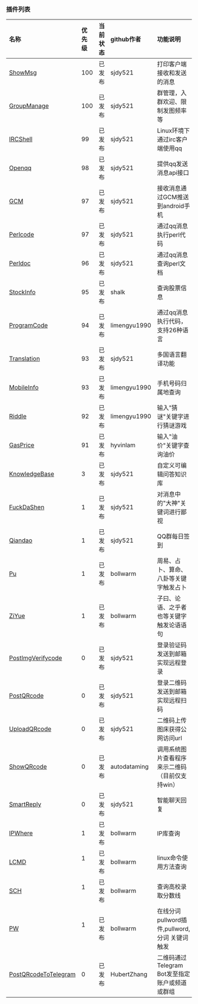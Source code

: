 ### 插件列表

|名称                | 优先级  |当前状态    |github作者    | 功能说明                 
|:-------------------|:--------|:-----------|:-------------|:----------------------------
|[ShowMsg]           |100      |已发布      |sjdy521       |打印客户端接收和发送的消息
|[GroupManage]       |100      |已发布      |sjdy521       |群管理，入群欢迎、限制发图频率等
|[IRCShell]          |99       |已发布      |sjdy521       |Linux环境下通过irc客户端使用qq
|[Openqq]            |98       |已发布      |sjdy521       |提供qq发送消息api接口
|[GCM]               |97       |已发布      |sjdy521       |接收消息通过GCM推送到android手机
|[Perlcode]          |97       |已发布      |sjdy521       |通过qq消息执行perl代码
|[Perldoc]           |96       |已发布      |sjdy521       |通过qq消息查询perl文档
|[StockInfo]         |95       |已发布      |shalk         |查询股票信息
|[ProgramCode]       |94       |已发布      |limengyu1990  |通过qq消息执行代码，支持26种语言
|[Translation]       |93       |已发布      |sjdy521       |多国语言翻译功能
|[MobileInfo]        |93       |已发布      |limengyu1990  |手机号码归属地查询
|[Riddle]            |92       |已发布      |limengyu1990  |输入"猜谜"关键字进行猜谜游戏
|[GasPrice]          |91       |已发布      |hyvinlam      |输入"油价"关键字查询油价
|[KnowledgeBase]     |3        |已发布      |sjdy521       |自定义可编辑问答知识库
|[FuckDaShen]        |1        |已发布      |sjdy521       |对消息中的"大神"关键词进行鄙视
|[Qiandao]           |1        |已发布      |sjdy521       |QQ群每日签到
|[Pu]                |1        |已发布      |bollwarm      |周易、占卜、算命、八卦等关键字触发占卜
|[ZiYue]             |1        |已发布      |bollwarm      |子曰、论语、之乎者也等关键字触发论语语句
|[PostImgVerifycode] |0        |已发布      |sjdy521       |登录验证码发送到邮箱实现远程登录
|[PostQRcode]        |0        |已发布      |sjdy521       |登录二维码发送到邮箱实现远程扫码
|[UploadQRcode]      |0        |已发布      |sjdy521       |二维码上传图床获得公网访问url
|[ShowQRcode]        |0        |已发布      |autodataming  |调用系统图片查看程序来示二维码（目前仅支持win）
|[SmartReply]        |0        |已发布      |sjdy521       |智能聊天回复
|[IPWhere]           |1        |已发布      |bollwarm      |IP库查询
|[LCMD]              |1        |已发布      |bollwarm      |linux命令使用方法查询
|[SCH]               |1        |已发布      |bollwarm      |查询高校录取分数线
|[PW]                |1        |已发布      |bollwarm      |在线分词pullword插件,pullword,分词 关键词触发
|[PostQRcodeToTelegram]|0      |已发布      |HubertZhang   |二维码通过Telegram Bot发至指定账户或频道或群组

[ShowMsg]: https://metacpan.org/pod/distribution/Mojo-Webqq/doc/Webqq.pod#Mojo::Webqq::Plugin::ShowMsg
[GroupManage]: https://metacpan.org/pod/distribution/Mojo-Webqq/doc/Webqq.pod#Mojo::Webqq::Plugin::GroupManage
[IRCShell]: https://metacpan.org/pod/distribution/Mojo-Webqq/doc/Webqq.pod#Mojo::Webqq::Plugin::IRCShell
[Openqq]: https://metacpan.org/pod/distribution/Mojo-Webqq/doc/Webqq.pod#Mojo::Webqq::Plugin::Openqq
[Perlcode]: https://metacpan.org/pod/distribution/Mojo-Webqq/doc/Webqq.pod#Mojo::Webqq::Plugin::Perlcode
[Perldoc]: https://metacpan.org/pod/distribution/Mojo-Webqq/doc/Webqq.pod#Mojo::Webqq::Plugin::Perldoc
[StockInfo]: https://metacpan.org/pod/distribution/Mojo-Webqq/doc/Webqq.pod#Mojo::Webqq::Plugin::StockInfo
[ProgramCode]: https://metacpan.org/pod/distribution/Mojo-Webqq/doc/Webqq.pod#Mojo::Webqq::Plugin::ProgramCode
[Translation]: https://metacpan.org/pod/distribution/Mojo-Webqq/doc/Webqq.pod#Mojo::Webqq::Plugin::Translation
[MobileInfo]: https://metacpan.org/pod/distribution/Mojo-Webqq/doc/Webqq.pod#Mojo::Webqq::Plugin::MobileInfo
[Riddle]: https://metacpan.org/pod/distribution/Mojo-Webqq/doc/Webqq.pod#Mojo::Webqq::Plugin::Riddle
[GasPrice]: https://metacpan.org/pod/distribution/Mojo-Webqq/doc/Webqq.pod#Mojo::Webqq::Plugin::GasPrice
[KnowledgeBase]: https://metacpan.org/pod/distribution/Mojo-Webqq/doc/Webqq.pod#Mojo::Webqq::Plugin::KnowledgeBase
[FuckDaShen]: https://metacpan.org/pod/distribution/Mojo-Webqq/doc/Webqq.pod#Mojo::Webqq::Plugin::FuckDaShen
[Qiandao]: https://metacpan.org/pod/distribution/Mojo-Webqq/doc/Webqq.pod#Mojo::Webqq::Plugin::Qiandao
[Pu]: https://metacpan.org/pod/distribution/Mojo-Webqq/doc/Webqq.pod#Mojo::Webqq::Plugin::Pu
[ZiYue]: https://metacpan.org/pod/distribution/Mojo-Webqq/doc/Webqq.pod#Mojo::Webqq::Plugin::ZiYue
[PostImgVerifycode]: https://metacpan.org/pod/distribution/Mojo-Webqq/doc/Webqq.pod#Mojo::Webqq::Plugin::PostImgVerifycode
[PostQRcode]: https://metacpan.org/pod/distribution/Mojo-Webqq/doc/Webqq.pod#Mojo::Webqq::Plugin::PostQRcode
[UploadQRcode]: https://metacpan.org/pod/distribution/Mojo-Webqq/doc/Webqq.pod#Mojo::Webqq::Plugin::UploadQRcode
[ShowQRcode]: https://metacpan.org/pod/distribution/Mojo-Webqq/doc/Webqq.pod#Mojo::Webqq::Plugin::ShowQRcode
[SmartReply]: https://metacpan.org/pod/distribution/Mojo-Webqq/doc/Webqq.pod#Mojo::Webqq::Plugin::SmartReply
[IPWhere]: https://git.oschina.net/ijz/Mojo-Webqq-IPwhere
[LCMD]: https://gitee.com/ijz/Mojo-Webqq-LCMD
[SCH]: https://gitee.com/ijz/Mojo-Webqq-CollegePoint
[PW]: http://gitee.com/ijz/pullword/blob/master/example/PW.pm
[PostQRcodeToTelegram]: https://github.com/sjdy521/Mojo-Webqq/blob/master/lib/Mojo/Webqq.pod#Mojo::Webqq::Plugin::PostQRcodeToTelegram
[GCM]: http://www.coolapk.com/apk/com.swjtu.gcmformojo
